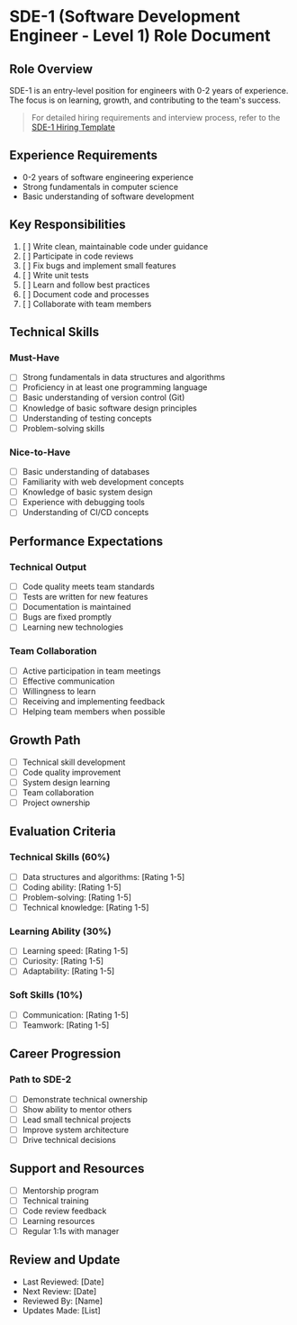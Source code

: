 # SDE-1 (Software Development Engineer - Level 1) Role Document

## Role Overview
SDE-1 is an entry-level position for engineers with 0-2 years of experience. The focus is on learning, growth, and contributing to the team's success.

> For detailed hiring requirements and interview process, refer to the [SDE-1 Hiring Template](../engineering_hiring_templates/sde1_template.md)

## Experience Requirements
- 0-2 years of software engineering experience
- Strong fundamentals in computer science
- Basic understanding of software development

## Key Responsibilities
1. [ ] Write clean, maintainable code under guidance
2. [ ] Participate in code reviews
3. [ ] Fix bugs and implement small features
4. [ ] Write unit tests
5. [ ] Learn and follow best practices
6. [ ] Document code and processes
7. [ ] Collaborate with team members

## Technical Skills

### Must-Have
- [ ] Strong fundamentals in data structures and algorithms
- [ ] Proficiency in at least one programming language
- [ ] Basic understanding of version control (Git)
- [ ] Knowledge of basic software design principles
- [ ] Understanding of testing concepts
- [ ] Problem-solving skills

### Nice-to-Have
- [ ] Basic understanding of databases
- [ ] Familiarity with web development concepts
- [ ] Knowledge of basic system design
- [ ] Experience with debugging tools
- [ ] Understanding of CI/CD concepts

## Performance Expectations

### Technical Output
- [ ] Code quality meets team standards
- [ ] Tests are written for new features
- [ ] Documentation is maintained
- [ ] Bugs are fixed promptly
- [ ] Learning new technologies

### Team Collaboration
- [ ] Active participation in team meetings
- [ ] Effective communication
- [ ] Willingness to learn
- [ ] Receiving and implementing feedback
- [ ] Helping team members when possible

## Growth Path
- [ ] Technical skill development
- [ ] Code quality improvement
- [ ] System design learning
- [ ] Team collaboration
- [ ] Project ownership

## Evaluation Criteria

### Technical Skills (60%)
- [ ] Data structures and algorithms: [Rating 1-5]
- [ ] Coding ability: [Rating 1-5]
- [ ] Problem-solving: [Rating 1-5]
- [ ] Technical knowledge: [Rating 1-5]

### Learning Ability (30%)
- [ ] Learning speed: [Rating 1-5]
- [ ] Curiosity: [Rating 1-5]
- [ ] Adaptability: [Rating 1-5]

### Soft Skills (10%)
- [ ] Communication: [Rating 1-5]
- [ ] Teamwork: [Rating 1-5]

## Career Progression
### Path to SDE-2
- [ ] Demonstrate technical ownership
- [ ] Show ability to mentor others
- [ ] Lead small technical projects
- [ ] Improve system architecture
- [ ] Drive technical decisions

## Support and Resources
- [ ] Mentorship program
- [ ] Technical training
- [ ] Code review feedback
- [ ] Learning resources
- [ ] Regular 1:1s with manager

## Review and Update
- Last Reviewed: [Date]
- Next Review: [Date]
- Reviewed By: [Name]
- Updates Made: [List] 